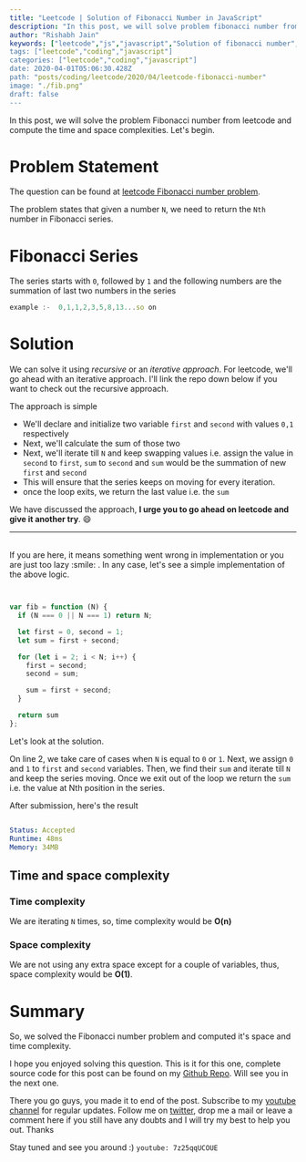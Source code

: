 ```yaml
---
title: "Leetcode | Solution of Fibonacci Number in JavaScript"
description: "In this post, we will solve problem fibonacci number from leetcode and compute the time and space complexities. Let's begin."
author: "Rishabh Jain"
keywords: ["leetcode","js","javascript","Solution of fibonacci number","rishabh","jain","rishabh jain","rishabh1403","blog","competitive","coding","programming","tech","technology", interview", "interview questions"]
tags: ["leetcode","coding","javascript"]
categories: ["leetcode","coding","javascript"]
date: 2020-04-01T05:06:30.428Z
path: "posts/coding/leetcode/2020/04/leetcode-fibonacci-number"
image: "./fib.png"
draft: false
---
```


In this post, we will solve the problem Fibonacci number from leetcode and compute the time and space complexities. Let's begin.
<!--more-->

# Problem Statement
The question can be found at [leetcode Fibonacci number problem](https://leetcode.com/problems/fibonacci-number/).

The problem states that given a number `N`, we need to return the `Nth` number in
Fibonacci series.

# Fibonacci Series

The series starts with `0`, followed by `1` and the following numbers are the summation
of last two numbers in the series
```js
example :-  0,1,1,2,3,5,8,13...so on
```

# Solution

We can solve it using *recursive* or an *iterative approach*. For leetcode, we'll go
ahead with an iterative approach. I'll link the repo down below if you want to
check out the recursive approach.

The approach is simple
- We'll declare and initialize two variable `first` and `second` with values `0,1` respectively
- Next, we'll calculate the sum of those two
- Next, we'll iterate till `N` and keep swapping values i.e. assign the value in `second`
  to `first`, `sum` to `second` and `sum` would be the summation of new `first` and `second`
- This will ensure that the series keeps on moving for every iteration.
- once the loop exits, we return the last value i.e. the `sum`

We have discussed the approach, **I urge you to go ahead on leetcode and give it another try**. :smile:

<hr />
<br />
If you are here, it means something went wrong in implementation or you are just too lazy :smile: . In any case, let's see a simple implementation of the above logic.

```js


var fib = function (N) {
  if (N === 0 || N === 1) return N;

  let first = 0, second = 1;
  let sum = first + second;

  for (let i = 2; i < N; i++) {
    first = second;
    second = sum;

    sum = first + second;
  }

  return sum
};

```

Let's look at the solution.

On line 2, we take care of cases when `N` is equal to `0` or `1`. Next, we assign `0`
and `1` to `first` and `second` variables. Then, we find their `sum` and iterate till `N`
and keep the series moving. Once we exit out of the loop we return the `sum` i.e.
the value at Nth position in the series.

After submission, here's the result

```yaml

Status: Accepted
Runtime: 48ms
Memory: 34MB

```

## Time and space complexity

### Time complexity

We are iterating `N` times, so, time complexity would be **O(n)**

### Space complexity

We are not using any extra space except for a couple of variables, thus, space
complexity would be **O(1)**.

# Summary

So, we solved the Fibonacci number problem and computed it's space and time complexity.

I hope you enjoyed solving this question. This is it for this one, complete source code for this post can be found on my [Github Repo](https://github.com/rishabh1403/leetcode-javascript-solutions). Will see you in the next one.

There you go guys, you made it to end of the post.  Subscribe to my [youtube channel](https://www.youtube.com/rishabh1403) for regular updates. Follow me on [twitter](https://www.twitter.com/rishabhjain1403), drop me a mail or leave a comment here if you still have any doubts and I will try my best to help you out. Thanks

Stay tuned and see you around :)
`youtube: 7z25qqUCOUE`